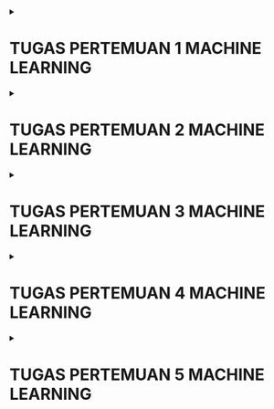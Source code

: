 
<details>
  <summary>
    <h1>TUGAS PERTEMUAN 1 MACHINE LEARNING</h1>
  </summary>
    <h3>Nama  : Daffa Fauzan Dzaki</h3>
    <h3>NPM   : 41155050210014</h3>
    <li>Instalasi Jupyter Noterbook </li>
    
   <images> ![image](https://github.com/user-attachments/assets/e935dba8-b3d6-401d-839c-7748a797375a) </images>

  <li>Instalasi library python</li>

  ![image](https://github.com/user-attachments/assets/a99d9ae8-70c8-4e4e-961c-d3f82e472316)

  <li>Jupiter notebook </li>

![image](https://github.com/user-attachments/assets/7fc59825-e56f-4347-8461-61ed70a3d7bf)

  
  <li>Menggunakan google colab </li>

![image](https://github.com/user-attachments/assets/c64e18d8-9eac-41ea-8dea-de2b38f5c986)

  
  <li>Akun Kaggle </li>

![image](https://github.com/user-attachments/assets/ff0b1f66-81e9-4baa-9022-1ed7698baeeb)

  
  <li>Akun github </li>


![image](https://github.com/user-attachments/assets/92e7933b-6414-490e-826e-fec485ca641d)

  
  <li>Load Data Sample </li>


![image](https://github.com/user-attachments/assets/aca14e24-3ebc-4130-a8d0-e6aed8c9a1ff)

  
  <li>Metadata | Deskripsi dari sample dataset</li>


![image](https://github.com/user-attachments/assets/e1c14f83-bead-4e1e-ae62-549dc3fd8cb3)

  
  <li>Explanatory & Response Variables | Features & Target </li>


![image](https://github.com/user-attachments/assets/7cd57509-2970-439d-84e0-599a5b4b0de9)

![image](https://github.com/user-attachments/assets/9291a623-fc4a-49e2-b6ba-10b41caae61a)

  
  <li>Visualisasi Data </li>


![image](https://github.com/user-attachments/assets/dc1d5b2b-2f9f-4808-ade5-0bf50bc35352)


  <li>Training Set & Testing Set </li>


![image](https://github.com/user-attachments/assets/9985d240-f519-4500-b798-f2fc5cec00f9)

  
  <li>Load sample dataset sebagai Pandas Data Frame</li>


![image](https://github.com/user-attachments/assets/d4ec570d-2ceb-4b6c-bf10-da2030efaae4)

  
  <li>Persiapan dataset | Loading & splitting dataset </li>


![image](https://github.com/user-attachments/assets/477f187c-069c-47c6-8c1f-be691dd7c314)

  
  <li>Training model Machine Learning </li>


![image](https://github.com/user-attachments/assets/72fabf33-2e75-421e-91af-0a4fbcd14135)

  
  <li>Evaluasi model Machine Learning </li>


![image](https://github.com/user-attachments/assets/25797d0c-3bc2-44d0-bdde-b26fb1c6b77d)

  
  <li>Pemanfaatan trained model machine learning </li>


![image](https://github.com/user-attachments/assets/25cc7921-0f9e-4cd2-aab3-bec013045adf)

  
  <li>Deploy model Machine Learning | Dumping dan Loading model Machine Learning </li>


![image](https://github.com/user-attachments/assets/f3e6697f-90f2-4a89-bbe1-45699df7608b)

  
  <li>Persiapan sample dataset </li>


![image](https://github.com/user-attachments/assets/ad43a03f-30c1-4710-bf67-d47d45dc5a70)

  
  <li>Teknik data preprocessing 1: binarization </li>
  <li>Teknik data preprocessing 2: scaling </li>
  <li>Teknik data preprocessing 3: normalisation </li>
  

</details>


<details>
  <summary>
    <h1>TUGAS PERTEMUAN 2 MACHINE LEARNING</h1>
  </summary>
     <h3>Nama  : Daffa Fauzan Dzaki</h3>
    <h3>NPM   : 41155050210014</h3>
</details>

<details>
  <summary>
    <h1>TUGAS PERTEMUAN 3 MACHINE LEARNING</h1>
  </summary>
     <h3>Nama  : Daffa Fauzan Dzaki</h3>
    <h3>NPM   : 41155050210014</h3>
</details>

<details>
  <summary>
    <h1>TUGAS PERTEMUAN 4 MACHINE LEARNING</h1>
  </summary>
     <h3>Nama  : Daffa Fauzan Dzaki</h3>
    <h3>NPM   : 41155050210014</h3>
</details>

<details>
  <summary>
    <h1>TUGAS PERTEMUAN 5 MACHINE LEARNING</h1>
  </summary>
     <h3>Nama  : Daffa Fauzan Dzaki</h3>
    <h3>NPM   : 41155050210014</h3>
</details>
